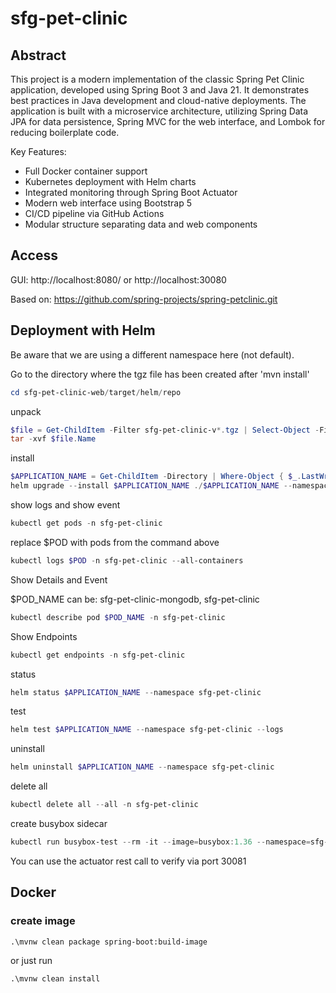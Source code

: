 # sfg-pet-clinic

## Abstract
This project is a modern implementation of the classic Spring Pet Clinic application, developed using Spring Boot 3 and Java 21. It demonstrates best practices in Java development and cloud-native deployments. The application is built with a microservice architecture, utilizing Spring Data JPA for data persistence, Spring MVC for the web interface, and Lombok for reducing boilerplate code.

Key Features:
- Full Docker container support
- Kubernetes deployment with Helm charts
- Integrated monitoring through Spring Boot Actuator
- Modern web interface using Bootstrap 5
- CI/CD pipeline via GitHub Actions
- Modular structure separating data and web components

## Access
GUI: http://localhost:8080/ or http://localhost:30080

Based on: https://github.com/spring-projects/spring-petclinic.git


## Deployment with Helm

Be aware that we are using a different namespace here (not default).

Go to the directory where the tgz file has been created after 'mvn install'
```powershell
cd sfg-pet-clinic-web/target/helm/repo
```

unpack
```powershell
$file = Get-ChildItem -Filter sfg-pet-clinic-v*.tgz | Select-Object -First 1
tar -xvf $file.Name
```

install
```powershell
$APPLICATION_NAME = Get-ChildItem -Directory | Where-Object { $_.LastWriteTime -ge $file.LastWriteTime } | Select-Object -ExpandProperty Name
helm upgrade --install $APPLICATION_NAME ./$APPLICATION_NAME --namespace sfg-pet-clinic --create-namespace --wait --timeout 5m --debug --render-subchart-notes
```

show logs and show event
```powershell
kubectl get pods -n sfg-pet-clinic
```
replace $POD with pods from the command above
```powershell
kubectl logs $POD -n sfg-pet-clinic --all-containers
```

Show Details and Event

$POD_NAME can be: sfg-pet-clinic-mongodb, sfg-pet-clinic
```powershell
kubectl describe pod $POD_NAME -n sfg-pet-clinic
```

Show Endpoints
```powershell
kubectl get endpoints -n sfg-pet-clinic
```

status
```powershell
helm status $APPLICATION_NAME --namespace sfg-pet-clinic
```

test
```powershell
helm test $APPLICATION_NAME --namespace sfg-pet-clinic --logs
```

uninstall
```powershell
helm uninstall $APPLICATION_NAME --namespace sfg-pet-clinic
```

delete all
```powershell
kubectl delete all --all -n sfg-pet-clinic
```

create busybox sidecar
```powershell
kubectl run busybox-test --rm -it --image=busybox:1.36 --namespace=sfg-pet-clinic --command -- sh
```

You can use the actuator rest call to verify via port 30081

## Docker

### create image
```shell
.\mvnw clean package spring-boot:build-image
```
or just run
```shell
.\mvnw clean install
```
